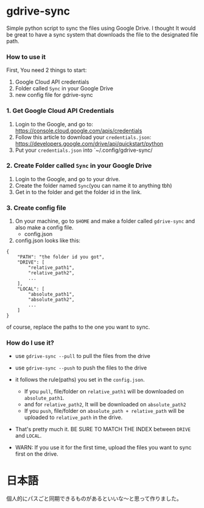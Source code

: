# gdrive-sync
Simple python script to sync the files using Google Drive.
I thought It would be great to have a sync system that downloads the file to the designated file path.

### How to use it

First, You need 2 things to start:
1. Google Cloud API credentials
2. Folder called `Sync` in your Google Drive
3. new config file for gdrive-sync

### 1. Get Google Cloud API Credentials
1. Login to the Google, and go to: https://console.cloud.google.com/apis/credentials
2. Follow this article to download your `credentials.json`: https://developers.google.com/drive/api/quickstart/python
3. Put your `credentials.json` into `~/.config/gdrive-sync/

### 2. Create Folder called `Sync` in your Google Drive
1. Login to the Google, and go to your drive.
2. Create the folder named `Sync`(you can name it to anything tbh)
3. Get in to the folder and get the folder id in the link.

### 3. Create config file
1. On your machine, go to `$HOME` and make a folder called `gdrive-sync` and also make a config file.
   - config.json
2. config.json looks like this:
```
{
    "PATH": "the folder id you got",
    "DRIVE": [
        "relative_path1",
        "relative_path2",
        ...
    ],
    "LOCAL": [
        "absolute_path1",
        "absolute_path2",
        ...
    ]
}
```
of course, replace the paths to the one you want to sync.

### How do I use it?
- use `gdrive-sync --pull` to pull the files from the drive
- use `gdrive-sync --push` to push the files to the drive
- it follows the rule(paths) you set in the `config.json`.
    - If you `pull`, file/folder on `relative_path1` will be downloaded on `absolute_path1`.
    - and for `relative_path2`, It will be downloaded on `absolute_path2`
    - If you `push`, file/folder on `absolute_path + relative_path` will be uploaded to `relative_path` in the drive.

- That's pretty much it. BE SURE TO MATCH THE INDEX between `DRIVE` and `LOCAL`.
- WARN: If you use it for the first time, upload the files you want to sync first on the drive.

# 日本語
個人的にパスごと同期できるものがあるといいな～と思って作りました。

